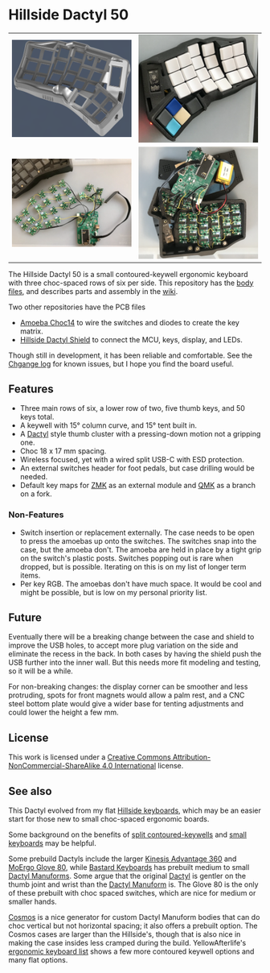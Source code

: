 # Hillside Dactyl 50

|                 |                 |
|:-----------     |:----------------|
| ![Render left](./image/D50_render_left.png) | ![Photo right](./image/D50_right.png) |
| ![Build boards](./image/D50_build_boards.png) |![Build open](./image/D50_build_open.png) |


The Hillside Dactyl 50 is a small contoured-keywell ergonomic keyboard
    with three choc-spaced rows of six per side.
This repository has the [body files](./stl/),
    and describes parts and assembly in the 
    [wiki](https://github.com/mmccoyd/hillside_dactyl_50/wiki).

Two other repositories have the PCB files

-   [Amoeba Choc14](https://github.com/mmccoyd/hillside_amoeba_choc14)
    to wire the switches and diodes to create the key matrix.
-   [Hillside Dactyl Shield](https://github.com/mmccoyd/hillside_dactyl_shield)
    to connect the MCU, keys, display, and LEDs.

Though still in development, it has been reliable and comfortable.
See the [Chgange log](./ChangeLog.md) for known issues, but
    I hope you find the board useful.


## Features

-   Three main rows of six, a lower row of two, five thumb keys, and 50 keys
    total.
-   A keywell with 15° column curve, and 15° tent built in.
-   A [Dactyl](https://github.com/adereth/dactyl-keyboard) style thumb cluster
    with a pressing-down motion not a
    gripping one.
-   Choc 18 x 17 mm spacing.
-   Wireless focused, yet with a wired split USB-C with ESD protection.
-   An external switches header for foot pedals, but case drilling would be
    needed.
-   Default key maps for
    [ZMK](https://github.com/mmccoyd/zmk-hillsideD50) as an external module and
    [QMK](https://github.com/mmccoyd/qmk_firmware/tree/hillside_d50/keyboards/hillside/d50)
    as a branch on a fork.


### Non-Features

-   Switch insertion or replacement externally.
    The case needs to be open to press the amoebas up onto the switches.
    The switches snap into the case, but the amoeba don't.
    The amoeba are held in place by a tight grip on the switch's plastic posts.
    Switches popping out is rare when dropped, but is possible.
    Iterating on this is on my list of longer term items.
-   Per key RGB.
    The amoebas don't have much space.
    It would be cool and might be possible, but is low on my personal
    priority list.


## Future

Eventually there will be a breaking change between the case and shield
    to improve the USB holes,
    to accept more plug variation on the side and eliminate the
    recess in the back.
In both cases by having the shield push the USB further into the inner wall.
But this needs more fit modeling and testing, so it will be a while.

For non-breaking changes:
the display corner can be smoother and less protruding,
spots for front magnets would allow a palm rest,
and a CNC steel bottom plate would give a wider base for tenting adjustments
    and could lower the height a few mm.


## License

This work is licensed under a
[Creative Commons Attribution-NonCommercial-ShareAlike 4.0 International](
https://creativecommons.org/licenses/by-nc-sa/4.0/) license.


## See also

This Dactyl evolved from my flat
    [Hillside keyboards](https://github.com/mmccoyd/hillside),
    which may be an easier start for those new to small choc-spaced ergonomic
    boards.

Some background on the benefits of
    [split contoured-keywells](https://www.ergocanada.com/detailed_specification_pages/kinesis_corporation_advantage360_pro_contoured_keyboard.html#benefits)
    and [small keyboards](https://40s.wiki/en/why) may be helpful.

Some prebuild Dactyls include
    the larger [Kinesis Advantage 360](https://kinesis-ergo.com/shop/adv360pro/)
    and [MoErgo Glove 80](https://www.moergo.com/),
    while [Bastard Keyboards](https://bastardkb.com/) has prebuilt
    medium to small
    [Dactyl Manuforms](https://github.com/abstracthat/dactyl-manuform).
Some argue that the original
    [Dactyl](https://github.com/adereth/dactyl-keyboard)
    is gentler on the thumb joint and wrist than the
    [Dactyl Manuform](https://github.com/abstracthat/dactyl-manuform) is.
The Glove 80 is the only of these prebuilt with choc spaced switches, 
    which are nice for medium or smaller hands.

[Cosmos](https://ryanis.cool/cosmos/) is a nice generator for custom Dactyl
    Manuform bodies that can do choc vertical but not horizontal spacing;
    it also offers a prebuilt option.
The Cosmos cases are larger than the Hillside's, though that is also nice
    in making the case insides less cramped during the build.
YellowAfterlife's
    [ergonomic keyboard list](https://yal-tools.github.io/ergo-keyboards/)
    shows a few more contoured keywell options and many flat options.
